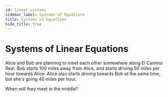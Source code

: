 ```yaml
---
id: linear-systems
sidebar_label: Systems of Equations
title: Systems of Equations
hide_title: true
---
```


# Systems of Linear Equations

Alice and Bob are planning to meet each other somewhere along El Camino Real.
Bob starts 100 miles away from Alice, and starts driving 50 miles per hour
towards Alice. Alice also starts driving towards Bob at the same time, but she's
going 40 miles per hour.

When will they meet in the middle?

